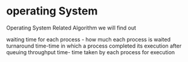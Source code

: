 # operating System

Operating System Related Algorithm 
we will find out

waiting time for each process - how much each process is waited
turnaround time-time in which a process completed its execution after queuing
throughput time- time taken by each process for execution


